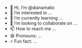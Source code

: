 - 👋 Hi, I’m @dianamatic
- 👀 I’m interested in ...
- 🌱 I’m currently learning ...
- 💞️ I’m looking to collaborate on ...
- 📫 How to reach me ...
- 😄 Pronouns: ...
- ⚡ Fun fact: ...

<!---
dianamatic/dianamatic is a ✨ special ✨ repository because its `README.md` (this file) appears on your GitHub profile.
You can click the Preview link to take a look at your changes.
--->
